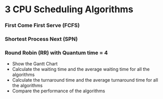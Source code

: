 # 3 CPU Scheduling Algorithms
### First Come First Serve (FCFS)
### Shortest Process Next (SPN)
### Round Robin (RR) with Quantum time = 4

- Show the Gantt Chart
- Calculate the waiting time and the average waiting time for all the algorithms
- Calculate the turnaround time and the average turnaround time for all the algorithms
- Compare the performance of the algorithms
